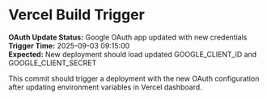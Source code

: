 # Vercel Build Trigger

**OAuth Update Status:** Google OAuth app updated with new credentials
**Trigger Time:** 2025-09-03 09:15:00  
**Expected:** New deployment should load updated GOOGLE_CLIENT_ID and GOOGLE_CLIENT_SECRET

This commit should trigger a deployment with the new OAuth configuration after updating environment variables in Vercel dashboard.